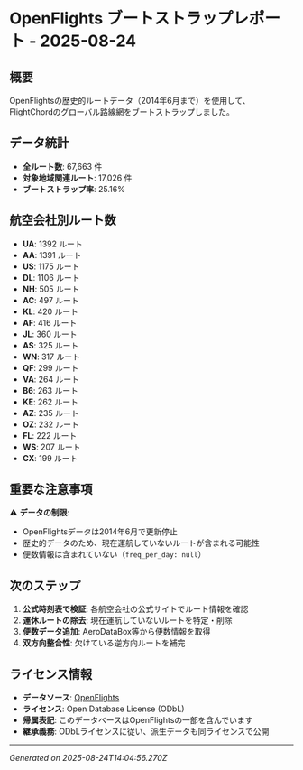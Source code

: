 # OpenFlights ブートストラップレポート - 2025-08-24

## 概要

OpenFlightsの歴史的ルートデータ（2014年6月まで）を使用して、FlightChordのグローバル路線網をブートストラップしました。

## データ統計

- **全ルート数**: 67,663 件
- **対象地域関連ルート**: 17,026 件
- **ブートストラップ率**: 25.16%

## 航空会社別ルート数

- **UA**: 1392 ルート
- **AA**: 1391 ルート
- **US**: 1175 ルート
- **DL**: 1106 ルート
- **NH**: 505 ルート
- **AC**: 497 ルート
- **KL**: 420 ルート
- **AF**: 416 ルート
- **JL**: 360 ルート
- **AS**: 325 ルート
- **WN**: 317 ルート
- **QF**: 299 ルート
- **VA**: 264 ルート
- **B6**: 263 ルート
- **KE**: 262 ルート
- **AZ**: 235 ルート
- **OZ**: 232 ルート
- **FL**: 222 ルート
- **WS**: 207 ルート
- **CX**: 199 ルート

## 重要な注意事項

⚠️ **データの制限**:
- OpenFlightsデータは2014年6月で更新停止
- 歴史的データのため、現在運航していないルートが含まれる可能性
- 便数情報は含まれていない（`freq_per_day: null`）

## 次のステップ

1. **公式時刻表で検証**: 各航空会社の公式サイトでルート情報を確認
2. **運休ルートの除去**: 現在運航していないルートを特定・削除
3. **便数データ追加**: AeroDataBox等から便数情報を取得
4. **双方向整合性**: 欠けている逆方向ルートを補完

## ライセンス情報

- **データソース**: [OpenFlights](https://openflights.org/data.php)
- **ライセンス**: Open Database License (ODbL)
- **帰属表記**: このデータベースはOpenFlightsの一部を含んでいます
- **継承義務**: ODbLライセンスに従い、派生データも同ライセンスで公開

---
*Generated on 2025-08-24T14:04:56.270Z*
